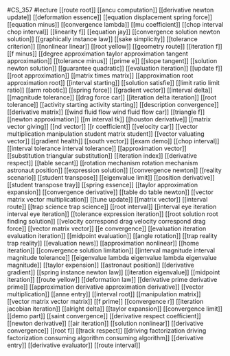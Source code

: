 #CS_357
#lecture
[[route root]]
[[ancu computation]]
[[derivative newton update]]
[[deformation essence]]
[[equation displacement spring force]]
[[equation minus]]
[[convergence lambda]]
[[mu coefficient]]
[[chop interval chop interval]]
[[linearity f]]
[[equation jay]]
[[convergence solution newton solution]]
[[graphically instance law]]
[[sake simplicity]]
[[tolerance criterion]]
[[nonlinear linear]]
[[root yellow]]
[[geometry route]]
[[iteration f]]
[[f minus]]
[[degree approximation taylor approximation tangent approximation]]
[[tolerance minus]]
[[prime e]]
[[slope tangent]]
[[solution newton solution]]
[[guarantee quadratic]]
[[evaluation iteration]]
[[update f]]
[[root approximation]]
[[matrix times matrix]]
[[approximation root approximation root]]
[[interval starting]]
[[solution satisfie]]
[[limit ratio limit ratio]]
[[arm robotic]]
[[spring force]]
[[gradient vector]]
[[interval delta]]
[[magnitude tolerance]]
[[drag force car]]
[[iteration delta iteration]]
[[root tolerance]]
[[activity starting activity starting]]
[[description convergence]]
[[derivative matrix]]
[[wind fluid flow wind fluid flow car]]
[[triangle f]]
[[newton approximation]]
[[m interval tk]]
[[houston derivative]]
[[matrix vector giving]]
[[nd vector]]
[[r coefficient]]
[[velocity car]]
[[vector multiplication manipulation student matrix student]]
[[vector valuating vector]]
[[gradient health]]
[[south vector]]
[[exam demo]]
[[chop interval]]
[[interval tolerance interval tolerance]]
[[approximation vector]]
[[substitution triangular substitution]]
[[iteration index]]
[[derivative respect]]
[[table secant]]
[[rotation mechanism rotation mechanism astronaut position]]
[[expression solution]]
[[convergence newton]]
[[reality scenario]]
[[student transpose]]
[[eigenvalue limit]]
[[position derivative]]
[[student transpose tray]]
[[spring essence]]
[[taylor approximation expansion]]
[[convergence derivative]]
[[table do table newton]]
[[vector matrix vector multiplication]]
[[tune update]]
[[matrix vector]]
[[interval route]]
[[trap science trap science]]
[[root interval]]
[[interval eye iteration interval eye iteration]]
[[tolerance expression iteration]]
[[root solution root finding solution]]
[[velocity correspond drag velocity correspond drag force]]
[[vector matrix vector]]
[[e convergence]]
[[evaluation iteration evaluation iteration]]
[[midpoint evaluation]]
[[angle rotation]]
[[trap reality trap reality]]
[[evaluation news]]
[[approximation nonlinear]]
[[home iteration]]
[[convergence solution limitation]]
[[interval magnitude interval magnitude tolerance]]
[[eigenvalue lambda eigenvalue lambda eigenvalue magnitude]]
[[taylor expension]]
[[astronaut position]]
[[derivative gradient]]
[[spring instance newton law]]
[[iteration eigenvalue]]
[[midpoint iteration]]
[[route yellow]]
[[deformation law]]
[[derivative prime derivative prime]]
[[approximation derivative approximation derivative]]
[[vector multiplication]]
[[anne entry]]
[[interval root]]
[[manipulation matrix]]
[[vector matrix vector matrix]]
[[f prime]]
[[convergence r]]
[[iteration jacobian iteration]]
[[alright delta]]
[[taylor expansion]]
[[convergence limit]]
[[demo part]]
[[saint convergence]]
[[derivative respect coefficient]]
[[newton derivative]]
[[air iteration]]
[[solution nonlinear]]
[[derivative convergence]]
[[root f]]
[[track respect]]
[[driving factorization driving factorization consuming algorithm consuming algorithm]]
[[derivative entry]]
[[derivative evaluator]]
[[route interval]]
